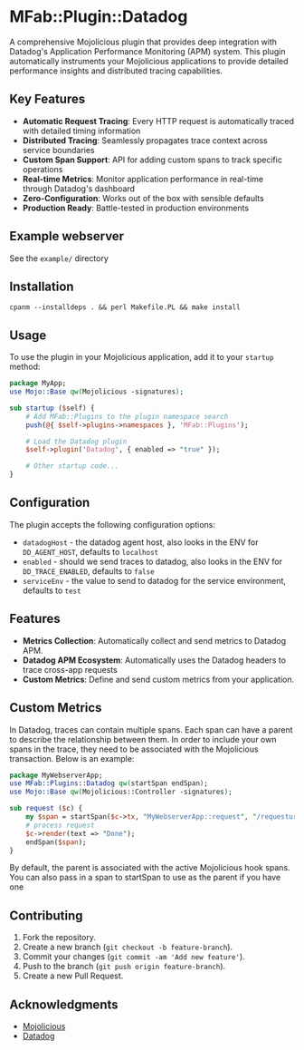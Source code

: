 # MFab::Plugin::Datadog

A comprehensive Mojolicious plugin that provides deep integration with Datadog's Application Performance Monitoring (APM) system. This plugin automatically instruments your Mojolicious applications to provide detailed performance insights and distributed tracing capabilities.

## Key Features

- **Automatic Request Tracing**: Every HTTP request is automatically traced with detailed timing information
- **Distributed Tracing**: Seamlessly propagates trace context across service boundaries
- **Custom Span Support**: API for adding custom spans to track specific operations
- **Real-time Metrics**: Monitor application performance in real-time through Datadog's dashboard
- **Zero-Configuration**: Works out of the box with sensible defaults
- **Production Ready**: Battle-tested in production environments

## Example webserver

See the `example/` directory

## Installation

`cpanm --installdeps . && perl Makefile.PL && make install`

## Usage

To use the plugin in your Mojolicious application, add it to your `startup` method:

```perl
package MyApp;
use Mojo::Base qw(Mojolicious -signatures);

sub startup ($self) {
    # Add MFab::Plugins to the plugin namespace search
    push(@{ $self->plugins->namespaces }, 'MFab::Plugins');

    # Load the Datadog plugin
    $self->plugin('Datadog', { enabled => "true" });

    # Other startup code...
}
```

## Configuration

The plugin accepts the following configuration options:

- `datadogHost` - the datadog agent host, also looks in the ENV for `DD_AGENT_HOST`, defaults to `localhost`
- `enabled` - should we send traces to datadog, also looks in the ENV for `DD_TRACE_ENABLED`, defaults to `false`
- `serviceEnv` - the value to send to datadog for the service environment, defaults to `test`

## Features

- **Metrics Collection**: Automatically collect and send metrics to Datadog APM.
- **Datadog APM Ecosystem**: Automatically uses the Datadog headers to trace cross-app requests
- **Custom Metrics**: Define and send custom metrics from your application.

## Custom Metrics

In Datadog, traces can contain multiple spans. Each span can have a parent to describe the relationship between them. In order to include your own spans in the trace, they need to be associated with the Mojolicious transaction. Below is an example:

```perl
package MyWebserverApp;
use MFab::Plugins::Datadog qw(startSpan endSpan);
use Mojo::Base qw(Mojolicious::Controller -signatures);

sub request ($c) {
    my $span = startSpan($c->tx, "MyWebserverApp::request", "/requesturl");
    # process request
    $c->render(text => "Done");
    endSpan($span);
}
```

By default, the parent is associated with the active Mojolicious hook spans. You can also pass in a span to startSpan to use as the parent if you have one

## Contributing

1. Fork the repository.
2. Create a new branch (`git checkout -b feature-branch`).
3. Commit your changes (`git commit -am 'Add new feature'`).
4. Push to the branch (`git push origin feature-branch`).
5. Create a new Pull Request.

## Acknowledgments

- [Mojolicious](https://mojolicious.org/)
- [Datadog](https://www.datadoghq.com/)

